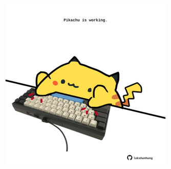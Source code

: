 <!-- built at 01/10/2024, 01:28:07 UTC -->
<p align="center">
  <img width="500" height="500" src="./ReadmeImage.svg">
</p>

